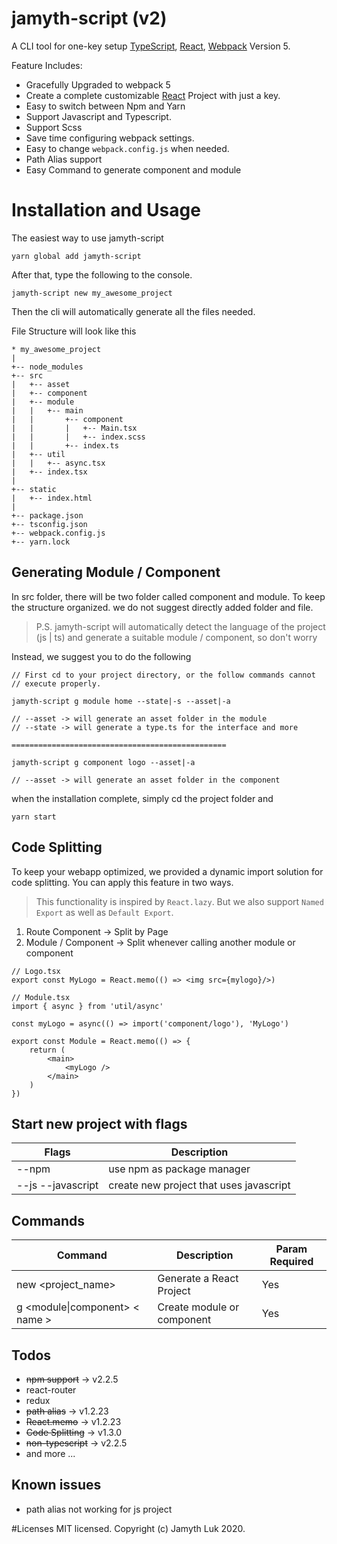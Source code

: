 # jamyth-script (v2)

A CLI tool for one-key setup [TypeScript](https://www.typescriptlang.org/), [React](https://reactjs.org/tutorial/tutorial.html), [Webpack](https://webpack.js.org/) Version 5.

Feature Includes:

- Gracefully Upgraded to webpack 5
- Create a complete customizable [React](https://reactjs.org/tutorial/tutorial.html) Project with just a key.
- Easy to switch between Npm and Yarn
- Support Javascript and Typescript.
- Support Scss
- Save time configuring webpack settings.
- Easy to change `webpack.config.js` when needed.
- Path Alias support
- Easy Command to generate component and module

# Installation and Usage

The easiest way to use jamyth-script

```
yarn global add jamyth-script
```

After that, type the following to the console.

```
jamyth-script new my_awesome_project
```

Then the cli will automatically generate all the files needed.

File Structure will look like this

```
* my_awesome_project
|
+-- node_modules
+-- src
|   +-- asset
|   +-- component
|   +-- module
|   |   +-- main
|   |       +-- component
|   |       |   +-- Main.tsx
|   |       |   +-- index.scss
|   |       +-- index.ts
|   +-- util
|   |   +-- async.tsx
|   +-- index.tsx
|
+-- static
|   +-- index.html
|
+-- package.json
+-- tsconfig.json
+-- webpack.config.js
+-- yarn.lock
```

## Generating Module / Component

In src folder, there will be two folder called component and module.
To keep the structure organized. we do not suggest directly added folder and file.

> P.S. jamyth-script will automatically detect the language of the project (js | ts) and generate a suitable module / component, so don't worry

Instead, we suggest you to do the following

```
// First cd to your project directory, or the follow commands cannot
// execute properly.

jamyth-script g module home --state|-s --asset|-a

// --asset -> will generate an asset folder in the module
// --state -> will generate a type.ts for the interface and more

================================================

jamyth-script g component logo --asset|-a

// --asset -> will generate an asset folder in the component
```

when the installation complete, simply cd the project folder and

```
yarn start
```

## Code Splitting

To keep your webapp optimized, we provided a dynamic import solution for code splitting.
You can apply this feature in two ways.

> This functionality is inspired by `React.lazy`. But we also support `Named Export` as well as `Default Export`.

1. Route Component -> Split by Page
2. Module / Component -> Split whenever calling another module or component

```
// Logo.tsx
export const MyLogo = React.memo(() => <img src={mylogo}/>)

// Module.tsx
import { async } from 'util/async'

const myLogo = async(() => import('component/logo'), 'MyLogo')

export const Module = React.memo(() => {
    return (
        <main>
            <myLogo />
        </main>
    )
})
```

## Start new project with flags

| Flags             | Description                             |
| ----------------- | --------------------------------------- |
| --npm             | use npm as package manager              |
| --js --javascript | create new project that uses javascript |

## Commands

| Command                        | Description                | Param Required |
| ------------------------------ | -------------------------- | -------------- |
| new <project_name> <flags>     | Generate a React Project   | Yes            |
| g <module\|component> < name > | Create module or component | Yes            |

## Todos

- ~~npm support~~ -> v2.2.5
- react-router
- redux
- ~~path alias~~ -> v1.2.23
- ~~React.memo~~ -> v1.2.23
- ~~Code Splitting~~ -> v1.3.0
- ~~non-typescript~~ -> v2.2.5
- and more ...

## Known issues

- path alias not working for js project

#Licenses
MIT licensed. Copyright (c) Jamyth Luk 2020.

